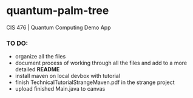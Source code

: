 # quantum-palm-tree
CIS 476 | Quantum Computing Demo App


### TO DO:
- organize all the files
- document process of working through all the files and add to a more detailed __README__
- install maven on local devbox with tutorial
- finish TechnicalTutorialStrangeMaven.pdf in the strange project
- upload finished Main.java to canvas
